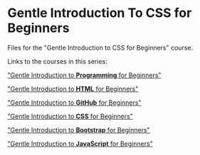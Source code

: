 # Gentle Introduction To CSS for Beginners
Files for the "Gentle Introduction to CSS for Beginners" course.

Links to the courses in this series:

["Gentle Introduction to **Programming** for Beginners"](https://www.youtube.com/playlist?list=PLErOmyzRKOCrO9bwM1931IY8S3iWfhrr8)

["Gentle Introduction to **HTML** for Beginners"](https://www.youtube.com/playlist?list=PLErOmyzRKOCpmPEZIkblP-0sNufXbvXJL)

["Gentle Introduction to **GitHub** for Beginners"](https://www.youtube.com/playlist?list=PLErOmyzRKOCoLfGDg91NbuGlRahF5mElq)

["Gentle Introduction to **CSS** for Beginners"]()

["Gentle Introduction to **Bootstrap** for Beginners"]()

["Gentle Introduction to **JavaScript** for Beginners"]()
